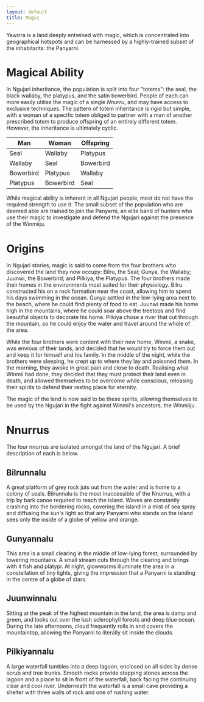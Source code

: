 ```yaml
---
layout: default
title: Magic
---
```


Yawirra is a land deeply entwined with magic, which is concentrated into
geographical hotspots and can be harnessed by a highly-trained subset of the
inhabitants: the Panyarni.

# Magical Ability

In Ngujari inheritance, the population is split into four "totems": the seal,
the black wallaby, the platypus, and the satin bowerbird. People of each can
more easily utilise the magic of a single *Nnurru*, and may have access to
exclusive techniques. The pattern of totem inheritance is rigid but simple, with
a woman of a specific totem obliged to partner with a man of another prescribed
totem to produce offspring of an entirely different totem. However, the
inheritance is ultimately cyclic.

| Man       | Woman     | Offspring |
|-----------|-----------|-----------|
| Seal      | Wallaby   | Platypus  |
| Wallaby   | Seal      | Bowerbird |
| Bowerbird | Platypus  | Wallaby   |
| Platypus  | Bowerbird | Seal      |

While magical ability is inherent in all Ngujari people, most do not have the
required strength to use it. The small subset of the population who are deemed
able are trained to join the Panyarni, an elite band of hunters who use their
magic to investigate and defend the Ngujari against the presence of the
Winmiiju.

# Origins

In Ngujari stories, magic is said to come from the four brothers who discovered
the land they now occupy: Bilru, the Seal; Gunya, the Wallaby; Juunwi, the
Bowerbird; and Pilkiya, the Platypus. The four brothers made their homes in the
environments most suited for their physiology. Bilru constructed his on a rock
formation near the coast, allowing him to spend his days swimming in the ocean.
Gunya settled in the low-lying area next to the beach, where he could find
plenty of food to eat. Juunwi made his home high in the mountains, where he
could soar above the treetops and find beautiful objects to decorate his home.
Pilkiya chose a river that cut through the mountain, so he could enjoy the water
and travel around the whole of the area.

While the four brothers were content with their new home, Winmii, a snake, was
envious of their lands, and decided that he would try to force them out and keep
it for himself and his family. In the middle of the night, while the brothers
were sleeping, he crept up to where they lay and poisoned them. In the morning,
they awoke in great pain and close to death. Realising what Winmii had done,
they decided that they must protect their land even in death, and allowed
themselves to be overcome while conscious, releasing their spirits to defend
their resting place for eternity.

The magic of the land is now said to be these spirits, allowing themselves to be
used by the Ngujari in the fight against Winmii's ancestors, the Winmiiju.

# Nnurrus

The four nnurrus are isolated amongst the land of the Ngujari. A brief
description of each is below.

## Bilrunnalu

A great platform of grey rock juts out from the water and is home to a colony of
seals. Bilrunnalu is the most inaccessible of the Nnurrus, with a trip by bark
canoe required to reach the island. Waves are constantly crashing into the
bordering rocks, covering the island in a mist of sea spray and diffusing the
sun's light so that any Panyarni who stands on the island sees only the inside
of a globe of yellow and orange.

## Gunyannalu

This area is a small clearing in the middle of low-lying forest, surrounded by
towering mountains. A small stream cuts through the clearing and brings with it
fish and platypi. At night, glowworms illuminate the area in a constellation of
tiny lights, giving the impression that a Panyarni is standing in the centre of
a globe of stars.

## Juunwinnalu

Sitting at the peak of the highest mountain in the land, the area is damp and
green, and looks out over the lush sclerophyll forests and deep blue ocean.
During the late afternoons, cloud frequently rolls in and covers the
mountaintop, allowing the Panyarni to literally sit inside the clouds.

## Pilkiyannalu

A large waterfall tumbles into a deep lagoon, enclosed on all sides by dense
scrub and tree trunks. Smooth rocks provide stepping stones across the lagoon
and a place to sit in front of the waterfall, back facing the continuing clear
and cool river. Underneath the waterfall is a small cave providing a shelter
with three walls of rock and one of rushing water.

